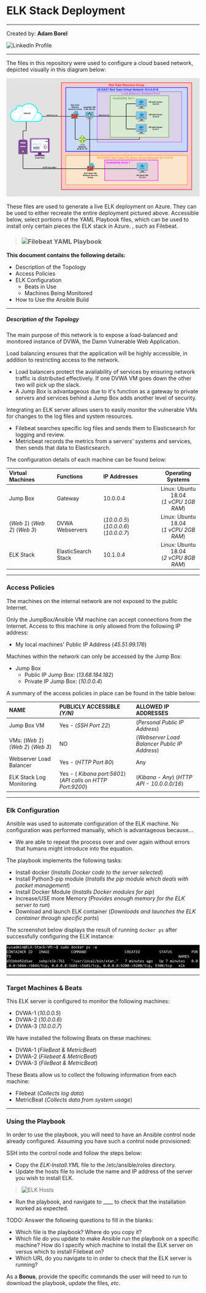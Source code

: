 # ELK Stack Deployment

___

Created by: **Adam Borel**

![LinkedIn Profile](https://www.linkedin.com/in/adam-borel-56147341)

___

The files in this repository were used to configure a cloud based network, depicted visually in this diagram below:

![Network Diagram](Images/{Adam_Borel}_Project_1_Diagram_Sub_File.png)

These files are used to generate a live ELK deployment on Azure. They can be used to either recreate the entire deployment pictured above. Accessible below, select portions of the YAML Playbook files, which can be used to install only certain pieces the ELK stack in Azure. , such as Filebeat.
>### ![Filebeat YAML Playbook](Ansible/Filebeat-PlayBook.yml)


**This document contains the following details:**

- Description of the Topology
 - Access Policies
 - ELK Configuration
   - Beats in Use
   - Machines Being Monitored
- How to Use the Ansible Build

___

##### Description of the Topology

The main purpose of this network is to expose a load-balanced and monitored instance of DVWA, the Damn Vulnerable Web Application.

Load balancing ensures that the application will be highly accessible, in addition to restricting access to the network.

- Load balancers protect the availability of services by ensuring network traffic is distributed effectively. If one DVWA VM goes down the other two will pick up the slack.
- A Jump Box is advantageous due to it's function as a gateway to private servers and services behind a Jump Box adds another level of security.

Integrating an ELK server allows users to easily monitor the vulnerable VMs for changes to the log files and system resources.

- Filebeat searches specific log files and sends them to Elasticsearch for logging and review.
- Metricbeat records the metrics from a servers' systems and services, then sends that data to Elasticsearch. 

The configuration details of each machine can be found below:

| Virtual Machines | Functions | IP Addresses | Operating Systems |
|:-|:-|:-|:-:|
| Jump Box                          |       Gateway       | 10.0.0.4                               | Linux: Ubuntu 18.04 <br> (*1 vCPU 1GB RAM*) |
| (*Web 1*) (*Web 2*) (*Web 3*)     |    DVWA Webservers  | (*10.0.0.5*) (*10.0.0.6*) (*10.0.0.7*) | Linux: Ubuntu 18.04 <br> (*1 vCPU 2GB RAM*) |
| ELK Stack                         | ElasticSearch Stack | 10.1.0.4                               | Linux: Ubuntu 18.04 <br> (*2 vCPU 8GB RAM*) |

___

### Access Policies

The machines on the internal network are not exposed to the public Internet.

Only the JumpBox/Ansible VM machine can accept connections from the Internet. Access to this machine is only allowed from the following IP address:

- My local machines' Public IP Address (*45.51.99.176*)

Machines within the network can only be accessed by the Jump Box:

- Jump Box
  - Public IP Jump Box: (*13.68.184.182*)
  - Private IP Jump Box: (*10.0.0.4*)

A summary of the access policies in place can be found in the table below:

| NAME | PUBLICLY ACCESSIBLE *(Y/N)* | ALLOWED IP ADDRESSES |
|:-|:-|:-|
| Jump Box VM                        | Yes - (*SSH Port 22*)                                       | (*Personal Public IP Address*)                |
| VMs: (*Web 1*) (*Web 2*) (*Web 3*) | NO                                                          | (*Webserver Load Balancer Public IP Address*) |
| Webserver Load Balancer            | Yes - (*HTTP Port 80*)                                      | Any                                           |
| ELK Stack Log Monitoring           | Yes - ( *Kibana port:5601*) (*API calls on HTTP Port:9200*) | (*Kibana - Any*) (*HTTP API - 10.0.0.0/16*)   |---

___

### Elk Configuration

Ansible was used to automate configuration of the ELK machine. No configuration was performed manually, which is advantageous because...

- We are able to repeat the process over and over again without errors that humans might introduce into the equation.

The playbook implements the following tasks:

- Install docker (*Installs Docker code to the server selected*)
- Install Python3-pip module (*Installs the pip module which deals with packet management*)
- Install Docker Module (*Installs Docker modules for pip*)
- Increase/USE more Memory (*Provides enough memory for the ELK server to run*)
- Download and launch ELK container (*Downloads and launches the ELK container through specific ports*)

The screenshot below displays the result of running `docker ps` after successfully configuring the ELK instance:

![Docker ps Screenshot](/Images/{Adam_Borel}_Project_1_Playbook_Sub_File.png)

___

### Target Machines & Beats

This ELK server is configured to monitor the following machines:

- DVWA-1 (*10.0.0.5*)
- DVWA-2 (*10.0.0.6*)
- DVWA-3 (*10.0.0.7*)

We have installed the following Beats on these machines:

- DVWA-1 (*FileBeat & MetricBeat*)
- DVWA-2 (*Filebeat & MetricBeat*)
- DVWA-3 (*FileBeat & MetricBeat*)

These Beats allow us to collect the following information from each machine:

- Filebeat (*Collects log data*)
- MetricBeat (*Collects data from system usage*)

___

### Using the Playbook

In order to use the playbook, you will need to have an Ansible control node already configured. Assuming you have such a control node provisioned:

SSH into the control node and follow the steps below:

- Copy the *ELK-Install.YML* file to the /etc/ansible/roles directory.
- Update the hosts file to include the name and IP address of the server you wish to install ELK.
>    ![ELK Hosts](/)
- Run the playbook, and navigate to ____ to check that the installation worked as expected.

TODO: Answer the following questions to fill in the blanks:

- Which file is the playbook? Where do you copy it?
- Which file do you update to make Ansible run the playbook on a specific machine? How do I specify which machine to install the ELK server on versus which to install Filebeat on?
- Which URL do you navigate to in order to check that the ELK server is running?

As a **Bonus**, provide the specific commands the user will need to run to download the playbook, update the files, *etc*.

